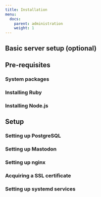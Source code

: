 ```yaml
---
title: Installation
menu:
  docs:
    parent: administration
    weight: 1
---
```


## Basic server setup (optional)
## Pre-requisites
### System packages
### Installing Ruby
### Installing Node.js
## Setup
### Setting up PostgreSQL
### Setting up Mastodon
### Setting up nginx
### Acquiring a SSL certificate
### Setting up systemd services
